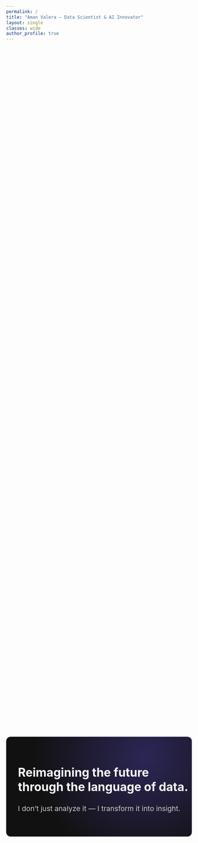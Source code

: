 ```yaml
---
permalink: /
title: "Aman Valera – Data Scientist & AI Innovator"
layout: single
classes: wide
author_profile: true
---
```


<style>
/* Hide page title (kept for SEO) */
.page-title,
h1.page__title,
header.page__header { display: none !important; }

.page__content, .page__inner-wrap, .page {
  max-width: 100% !important;
  padding: 0 !important;
  margin: 0 !important;
}

/* Snap scroll container */
.snap-container {
  height: 100vh;
  overflow-y: scroll;
  scroll-snap-type: y mandatory;
  overscroll-behavior-y: contain;
  margin: 0;
  padding: 0;
}

/* Each section */
.snap-section {
  min-height: 100vh;
  display: flex;
  align-items: center;
  scroll-snap-align: start;
  padding: 0;
  box-sizing: border-box;
}

/* Gradient content box */
.content-wrap {
  max-width: var(--content-width, 100%);
  width: 100%;
  margin: 0 auto;
  padding: var(--gutter, 2rem) 0 var(--gutter, 2rem) var(--gutter, 2rem);
  border-radius: var(--radius, 12px);
  color: var(--body-color, #f5f5f5);
}

/* Typography */
.content-wrap h1 {
  font-size: clamp(2rem, 3vw, 2.5rem);
  margin-bottom: 1rem;
  font-weight: 700;
}
.content-wrap h2 {
  font-size: clamp(1.1rem, 2vw, 1.4rem);
  color: var(--muted-color, #ccc);
  margin-bottom: 2rem;
  font-weight: 400;
}
.content-wrap p,
.content-wrap ul {
  font-size: 1rem;
  line-height: 1.6;
  color: var(--muted-color, #ddd);
  max-width: 65ch;
}
.content-wrap ul { list-style: none; padding-left: 0; }
.content-wrap li { margin: .75rem 0; }

/* Gradients using theme background */
.hero    .content-wrap { background: radial-gradient(circle at 75% 20%, #2c2655 0%, transparent 70%) var(--background, #111); }
.services .content-wrap{ background: radial-gradient(circle at 20% 10%, #253b59 0%, transparent 70%) var(--background, #111); }
.about   .content-wrap{ background: radial-gradient(circle at 80% 80%, #2c4c3b 0%, transparent 70%) var(--background, #111); }
.impact  .content-wrap{ background: radial-gradient(circle at 20% 80%, #5a2f3b 0%, transparent 70%) var(--background, #111); }
.focus   .content-wrap{ background: var(--background, #111); }
</style>


<div class="snap-container">

<section class="snap-section hero">
  <div class="content-wrap">
    <h1>Reimagining the future through the language of data.</h1>
    <h2>I don’t just analyze it — I transform it into insight.</h2>
  </div>
</section>

<section class="snap-section services">
  <div class="content-wrap">
    <h1>What I deliver</h1>
    <ul>
      <li><strong>Business Intelligence</strong> — Dashboards, SQL data models, Power BI, Looker Studio</li>
      <li><strong>Predictive Analytics</strong> — End-to-end ML systems, sports forecasting (e.g. IPL win predictions)</li>
      <li><strong>Frontier AI Research</strong> — Deep Learning, Agentic AI, Biologically Inspired Computation</li>
    </ul>
  </div>
</section>

<section class="snap-section about">
  <div class="content-wrap">
    <h1>I’m a Data Scientist & Machine Learning Engineer</h1>
    <p>Expertise in <strong>sports analytics</strong> and <strong>business intelligence</strong> — bridging pipelines, models, and product to deliver clarity.</p>
  </div>
</section>

<section class="snap-section impact">
  <div class="content-wrap">
    <h1>End-to-end systems that ship</h1>
    <p>From SQL pipelines and dashboards to predictive ML models — including an <strong>84% F1</strong> in live IPL match predictions.</p>
  </div>
</section>

<section class="snap-section focus">
  <div class="content-wrap">
    <h1>Practical impact today. Exploring tomorrow.</h1>
    <p><strong>Practical today</strong> — analytics pipelines, dashboards, and models that drive decisions.<br>
       <strong>Exploring tomorrow</strong> — agentic approaches, biologically inspired computation, and statistical modeling.</p>
  </div>
</section>

</div>
